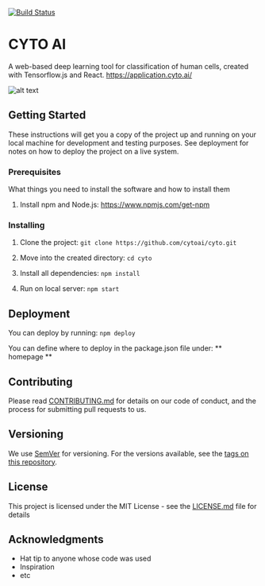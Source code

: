 [![Build Status](https://travis-ci.org/cytoai/cyto.svg?branch=master)](https://travis-ci.org/cytoai/cyto)

# CYTO AI

A web-based deep learning tool for classification of human cells, created with Tensorflow.js and React.
https://application.cyto.ai/

![alt text](https://raw.githubusercontent.com/cytoai/master/cyto/cyto.png)
      

## Getting Started

These instructions will get you a copy of the project up and running on your local machine for development and testing purposes. See deployment for notes on how to deploy the project on a live system.

### Prerequisites

What things you need to install the software and how to install them

1. Install npm and Node.js: https://www.npmjs.com/get-npm


### Installing

1. Clone the project: ``` git clone https://github.com/cytoai/cyto.git ```

2. Move into the created directory: ``` cd cyto  ```

3. Install all dependencies: ``` npm install ```

4. Run on local server: ``` npm start ```


## Deployment

You can deploy by running: ``` npm deploy ```

You can define where to deploy in the package.json file under: ** homepage **

## Contributing

Please read [CONTRIBUTING.md](https://github.com/cytoai/cyto/blob/master/CONTRIBUTING.md) for details on our code of conduct, and the process for submitting pull requests to us.

## Versioning

We use [SemVer](http://semver.org/) for versioning. For the versions available, see the [tags on this repository](https://github.com/your/project/tags). 

## License

This project is licensed under the MIT License - see the [LICENSE.md](LICENSE.md) file for details

## Acknowledgments

* Hat tip to anyone whose code was used
* Inspiration
* etc
